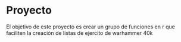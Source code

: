 # Proyecto 
 El objetivo de este proyecto es crear un grupo de funciones en r que faciliten la creación de listas de ejercito de warhammer 40k
